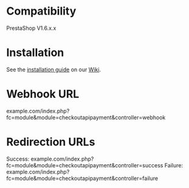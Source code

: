 Compatibility
=============

PrestaShop V1.6.x.x

Installation
============

See the [installation guide](https://github.com/CKOTech/checkout-prestashop-plugin/wiki/Installation) on our [Wiki](https://github.com/CKOTech/checkout-prestashop-plugin/wiki).

Webhook URL
===========
example.com/index.php?fc=module&module=checkoutapipayment&controller=webhook

Redirection URLs
================
Success: example.com/index.php?fc=module&module=checkoutapipayment&controller=success
Failure: example.com/index.php?fc=module&module=checkoutapipayment&controller=failure
